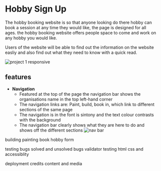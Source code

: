 # Hobby Sign Up
The hobby booking website is so that anyone looking do there hobby can book a session at any time they would like, the page is designed for all ages. the hobby booking website offers people space to come and work on any hobby you would like.

Users of the website will be able to find out the information on the website easliy and also find out what they need to know with a quick read.

![project 1 responsive](https://user-images.githubusercontent.com/95313496/152299918-8b2fdec3-5555-495c-8f92-73662c1c4330.png)

## features
- **Navigation**
   - Featured at the top of the page the navigation bar shows the organisations name in the top left-hand corner
   - The navigation links are: Paint, build, book in, which link to different sections of the same page
   - The navigation is in the font is sintony and the text colour contrasts with the background
   - The navigation bar clearly shows what they are here to do and shows off the different sections
![nav bar](https://user-images.githubusercontent.com/95313496/152308799-8bb3415f-3828-42e2-9766-6b26e676fdea.png)

building
painting
book hobby form



testing 
bugs solved and unsolved bugs
validator testing html css and accessiblity

deployment
credits content and media
